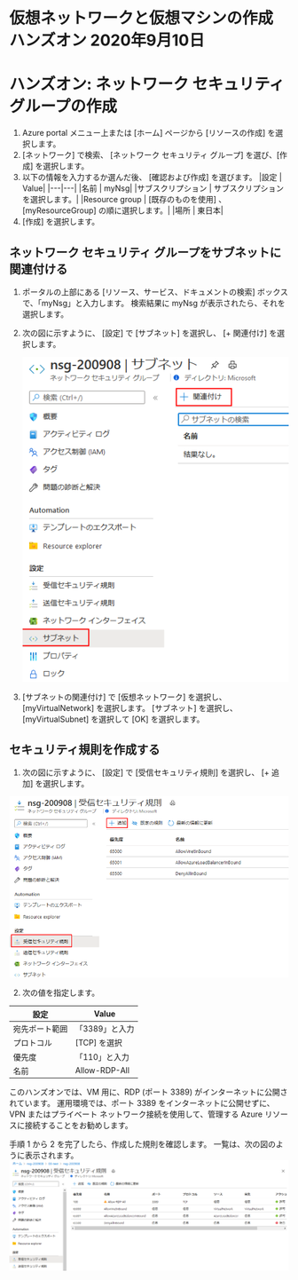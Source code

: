 # 仮想ネットワークと仮想マシンの作成 ハンズオン 2020年9月10日
# ハンズオン: ネットワーク セキュリティ グループの作成
1. Azure portal メニュー上または [ホーム] ページから [リソースの作成] を選択します。
2. [ネットワーク] で検索、 [ネットワーク セキュリティ グループ] を選び、[作成] を選択します。
3. 以下の情報を入力するか選んだ後、 [確認および作成] を選びます。
    |設定 |	Value|
    |---|---|
    |名前 |	myNsg|
    |サブスクリプション |	サブスクリプションを選択します。|
    |Resource group |	[既存のものを使用] 、 [myResourceGroup] の順に選択します。|
    |場所 |	東日本|
4. [作成] を選択します。

## ネットワーク セキュリティ グループをサブネットに関連付ける
1. ポータルの上部にある [リソース、サービス、ドキュメントの検索] ボックスで、「myNsg」と入力します。 検索結果に myNsg が表示されたら、それを選択します。
2. 次の図に示すように、 [設定] で [サブネット] を選択し、 [+ 関連付け] を選択します。

    ![](images/2020-09-09-22-35-30.png)

3. [サブネットの関連付け] で [仮想ネットワーク] を選択し、 [myVirtualNetwork] を選択します。 [サブネット] を選択し、 [myVirtualSubnet] を選択して [OK] を選択します。

## セキュリティ規則を作成する

1. 次の図に示すように、 [設定] で [受信セキュリティ規則] を選択し、 [+ 追加] を選択します。

![](images/2020-09-09-22-39-28.png)

2. 次の値を指定します。

|設定 |	Value|
|---|---|
|宛先ポート範囲 |	「3389」と入力|
|プロトコル |	[TCP] を選択|
|優先度 	|「110」と入力|
|名前 |	Allow-RDP-All|

このハンズオンでは、VM 用に、RDP (ポート 3389) がインターネットに公開されています。 運用環境では、ポート 3389 をインターネットに公開せずに、VPN またはプライベート ネットワーク接続を使用して、管理する Azure リソースに接続することをお勧めします。

手順 1 から 2 を完了したら、作成した規則を確認します。 一覧は、次の図のように表示されます。
    ![](images/2020-09-09-22-48-48.png)

